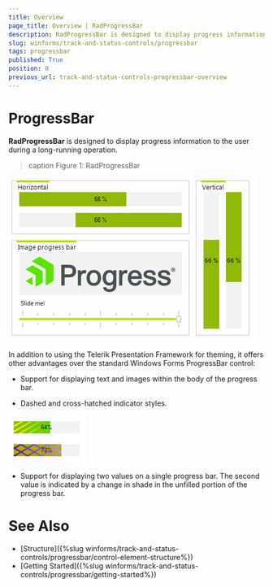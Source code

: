 ```yaml
---
title: Overview
page_title: Overview | RadProgressBar
description: RadProgressBar is designed to display progress information to the user during a long-running operation.  
slug: winforms/track-and-status-controls/progressbar
tags: progressbar
published: True
position: 0
previous_url: track-and-status-controls-progressbar-overview
---
```


# ProgressBar

__RadProgressBar__ is designed to display progress information to the user during a long-running operation. 

>caption Figure 1: RadProgressBar

![track-and-status-controls-progressbar-overview 001](images/track-and-status-controls-progressbar-overview001.gif)

In addition to using the Telerik Presentation Framework for theming, it offers other advantages over the standard Windows Forms ProgressBar control:

* Support for displaying text and images within the body of the progress bar.

* Dashed and cross-hatched indicator styles.

![track-and-status-controls-progressbar-overview 002](images/track-and-status-controls-progressbar-overview002.png)

* Support for displaying two values on a single progress bar. The second value is indicated by a change in shade in the unfilled portion of   the progress bar.

# See Also

* [Structure]({%slug winforms/track-and-status-controls/progressbar/control-element-structure%})
* [Getting Started]({%slug winforms/track-and-status-controls/progressbar/getting-started%})
